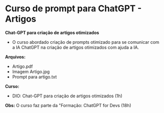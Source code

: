 # Curso de prompt para ChatGPT - Artigos
 
 **Chat-GPT para criação de artigos otimizados** 

 - O curso abordado criação de prompts otimizado para se comunicar com a IA ChatGPT na criação de artigos otimizados com ajuda a IA.

 **Arquivos:**
 
 - Artigo.pdf
 - Imagem Artigo.jpg
 - Prompt para artigo.txt


**Curso:**

- DIO: Chat-GPT para criação de artigos otimizados (1h)

**Obs:** O curso faz parte da "Formação: ChatGPT for Devs (18h)